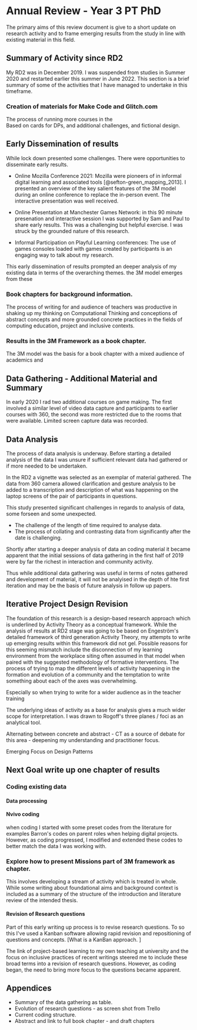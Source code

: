 # Annual Review - Year 3 PT PhD

The primary aims of this review document is give to a short update on research activity and to frame emerging results from the study in line with existing material in this field.

## Summary of Activity since RD2

My RD2 was in December 2019. I was suspended from studies in Summer 2020 and restarted earlier this summer in June 2022. This section is a brief summary of some of the activities that I have managed to undertake in this timeframe.


### Creation of materials for Make Code and Glitch.com

The process of running more courses in the  
Based on cards for DPs, and additional challenges, and fictional design.


## Early Dissemination of results

While lock down presented some challenges. There were opportunities to disseminate early results.

- Online Mozilla Conference 2021: Mozilla were pioneers of in informal digital learning and associated tools [@sefton-green_mapping_2013]. I presented an overview of the key salient features of the 3M model during an online conference to replace the in-person event. The interactive presentation was well received.

-  Online Presentation at Manchester Games Network: in this 90 minute presenation and interactive session I was supported by Sam and Paul to share early results. This was a challenging but helpful exercise. I was struck by the grounded nature of this research.

- Informal Participation on Playful Learning conferences: The use of games consoles loaded with games created by participants is an engaging way to talk about my research.

This early dissemination of results prompted an deeper analysis of my existing data in terms of the overarching themes.
the 3M model emerges from these

### Book chapters for background information.

The process of writing for and audience of teachers was productive in shaking up my thinking on Computational Thinking and conceptions of abstract concepts and more grounded concrete practices in the fields of computing education, project and inclusive contexts. 

### Results in the 3M Framework as a book chapter.

The 3M model was the basis for a book chapter with a mixed audience of academics and

## Data Gathering - Additional Material and Summary

In early 2020 I rad two additional courses on game making. The first involved a similar level of video data capture and participants to earlier courses with 360, the second was more restricted due to the rooms that were available. Limited screen capture data was recorded.

## Data Analysis

The process of data analysis is underway. Before starting a detailed analysis of the data I was unsure if sufficient relevant data had gathered or if more needed to be undertaken.

In the RD2 a vignette was selected as an exemplar of material gathered. The data from 360 camera allowed clarification and gesture analysis to be added to a transcription and description of what was happening on the laptop screens of the pair of participants in questions.

This study presented significant challenges in regards to analysis of data, some forseen and some unexpected.

- The challenge of the length of time required to analyse data.  
- The process of collating and contrasting data from significantly after the date is challenging.

Shortly after starting a deeper analysis of data an coding material it became apparent that the initial sessions of data gathering in the first half of 2019 were by far the richest in interaction and community activity.

Thus while additional data gathering was useful in terms of notes gathered and development of material, it will not be analyised in the depth of hte first iteration and may be the basis of future analysis in follow up papers.

## Iterative Project Design Revision

The foundation of this research is a design-based research approach which is underlined by Activity Theory as a conceptual framework. While the analysis of results at RD2 stage was going to be based on Engeström's detailed framework of third generation Activity Theory, my attempts to write up emerging results within this framework did not gel. Possible reasons for this seeming mismatch include the disconnection of my learning environment from the workplace siting often assumed in that model when paired with the suggested methodology of formative interventions. The process of trying to map the different levels of activity happening in the formation and evolution of a community and the temptation to write something about each of the axes was overwhelming.

Especially so when trying to write for a wider audience as in the teacher training

The underlying ideas of activity as a base for analysis gives a much wider scope for interpretation. I was drawn to  Rogoff's three planes / foci  as an analytical tool.


Alternating between concrete and abstract - CT as a source of debate for this area - deepening my understanding and practitioner focus.

Emerging Focus on Design Patterns
## Next Goal write up one chapter of results

### Coding existing data

#### Data processing

#### Nvivo coding

when coding I started with some preset codes from the literature for examples Barron's codes on parent roles when helping digital projects. However, as coding progressed, I modified and extended these codes to better match the data I was working with.

### Explore how to present Missions part of 3M framework as chapter.

This involves developing a stream of activity which is treated in whole. While some writing about foundational aims and background context is included as a summary of the structure of the introduction and literature review of the intended thesis.

#### Revision of Research questions

Part of this early writing up process is to revise research questions. To so this I've used a Kanban software allowing rapid revision and repositioning of questions and concepts. [What is a KanBan approach. ]

The link of project-based learning to my own teaching at university and the focus on inclusive practices of recent writings steered me to include these broad terms into a revision of research questions. However, as coding began, the need to bring more focus to the questions became apparent.


## Appendices

- Summary of the data gathering as table.
- Evolution of research questions - as screen shot from Trello
- Current coding structure.
- Abstract and link to full book chapter - and draft chapters
